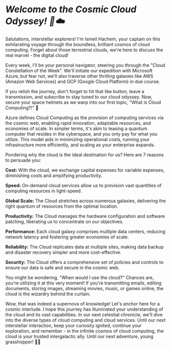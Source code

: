 # _Welcome to the Cosmic Cloud Odyssey! 🚀☁️_

Salutations, interstellar explorers! I'm Ismeil Hachem, your captain on this exhilarating voyage through the boundless, brilliant cosmos of cloud computing. Forget about those terrestrial clouds, we're here to discuss the real marvel - the digital cloud!

Every week, I'll be your personal navigator, steering you through the "Cloud Constellation of the Week". We'll initiate our expedition with Microsoft Azure, but fear not, we'll also traverse other thrilling galaxies like AWS (Amazon Web Services) and GCP (Google Cloud Platform) in due course.

If you relish the journey, don't forget to hit that like button, leave a transmission, and subscribe to stay tuned to our cloud odyssey. Now, secure your space helmets as we warp into our first topic, "What is Cloud Computing?!" 🚀

Azure defines Cloud Computing as the provision of computing services via the cosmic web, enabling rapid innovation, adaptable resources, and economies of scale. In simpler terms, it's akin to leasing a quantum computer that resides in the cyberspace, and you only pay for what you utilize. This model aids in minimizing operational costs, running your infrastructure more efficiently, and scaling as your enterprise expands.

Pondering why the cloud is the ideal destination for us? Here are 7 reasons to persuade you:

**Cost:** With the cloud, we exchange capital expenses for variable expenses, diminishing costs and amplifying productivity.

**Speed:** On-demand cloud services allow us to provision vast quantities of computing resources in light-speed.

**Global Scale:** The Cloud stretches across numerous galaxies, delivering the right quantum of resources from the optimal location.

**Productivity:** The Cloud manages the hardware configuration and software patching, liberating us to concentrate on our objectives.

**Performance:** Each cloud galaxy comprises multiple data centers, reducing network latency and fostering greater economies of scale.

**Reliability:** The Cloud replicates data at multiple sites, making data backup and disaster recovery simpler and more cost-effective.

**Security:** The Cloud offers a comprehensive set of policies and controls to ensure our data is safe and secure in the cosmic web.

You might be wondering, "When would I use the cloud?" Chances are, you're utilizing it at this very moment! If you're transmitting emails, editing documents, storing images, streaming movies, music, or games online, the cloud is the wizardry behind the curtain.

Wow, that was indeed a supernova of knowledge! Let's anchor here for a cosmic interlude. I hope this journey has illuminated your understanding of the cloud and its vast capabilities. In our next celestial chronicle, we'll dive into the diverse types of cloud computing and cloud services. Until our next interstellar interaction, keep your curiosity ignited, continue your exploration, and remember - in the infinite cosmos of cloud computing, the cloud is your trusted intergalactic ally. Until our next adventure, young grasshopper! 🚀✨